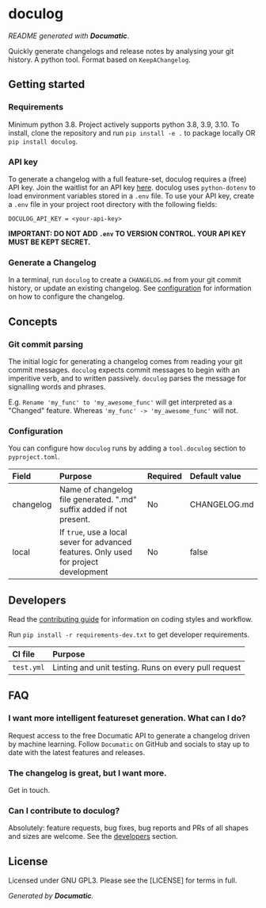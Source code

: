 # doculog

_README generated with **Documatic**_.

Quickly generate changelogs
and release notes
by analysing your git history.
A python tool.
Format based on `KeepAChangelog`.

## Getting started

### Requirements

Minimum python 3.8.
Project actively supports python 3.8,
3.9,
3.10.
To install,
clone the repository
and run `pip install -e .`
to package locally
OR
`pip install doculog`.

### API key

To generate a changelog
with a full feature-set,
doculog requires a (free)
API key.
Join the waitlist
for an API key [here](https://www.documatic.com).
doculog uses `python-dotenv`
to load environment variables
stored in a `.env` file.
To use your API key,
create a `.env` file
in your project root directory
with the following fields:

```
DOCULOG_API_KEY = <your-api-key>
```

**IMPORTANT: DO NOT ADD `.env` TO VERSION CONTROL.
YOUR API KEY MUST BE KEPT SECRET.**


### Generate a Changelog

In a terminal,
run `doculog`
to create
a `CHANGELOG.md`
from your git commit history,
or update an existing changelog.
See [configuration](#configuration)
for information on how to configure
the changelog.

## Concepts

### Git commit parsing

The initial logic for generating a changelog
comes from reading
your git commit messages.
`doculog`
expects
commit messages to begin with an imperitive verb,
and to written passively.
`doculog` parses the message for signalling words
and phrases.

E.g. `Rename 'my_func' to 'my_awesome_func'`
will get interpreted as a "Changed" feature.
Whereas `'my_func' -> 'my_awesome_func'`
will not.

### Configuration

You can configure how `doculog` runs
by adding a `tool.doculog` section
to `pyproject.toml`.

| Field | Purpose | Required | Default value |
|:------|:--------|:---------|:--------------|
| changelog | Name of changelog file generated. ".md" suffix added if not present. | No | CHANGELOG.md |
| local | If `true`, use a local sever for advanced features. Only used for project development | No | false |

## Developers

Read the [contributing guide](CONTRIBUTING.md)
for information on coding styles
and workflow.

Run `pip install -r requirements-dev.txt`
to get developer requirements.

| CI file | Purpose |
|:--------|:--------|
| `test.yml` | Linting and unit testing. Runs on every pull request |

## FAQ

### I want more intelligent featureset generation. What can I do?

Request access to the free Documatic API
to generate a changelog
driven by machine learning.
Follow `Documatic` on GitHub
and socials
to stay up to date
with the latest features
and releases.

### The changelog is great, but I want more.

Get in touch.

### Can I contribute to doculog?

Absolutely:
feature requests,
bug fixes,
bug reports
and PRs of all shapes and sizes
are welcome.
See the [developers](#developers)
section.

## License

Licensed under GNU GPL3.
Please see the [LICENSE]
for terms in full.

_Generated by **Documatic**._

